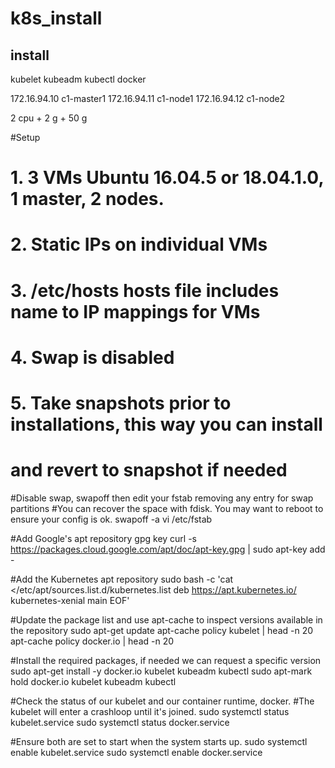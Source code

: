 
# k8s_install

## install
kubelet
kubeadm
kubectl
docker



172.16.94.10   c1-master1
172.16.94.11   c1-node1
172.16.94.12   c1-node2

2 cpu + 2 g + 50 g




#Setup 
#   1. 3 VMs Ubuntu 16.04.5 or 18.04.1.0, 1 master, 2 nodes.
#   2. Static IPs on individual VMs
#   3. /etc/hosts hosts file includes name to IP mappings for VMs
#   4. Swap is disabled
#   5. Take snapshots prior to installations, this way you can install 
#       and revert to snapshot if needed

#Disable swap, swapoff then edit your fstab removing any entry for swap partitions
#You can recover the space with fdisk. You may want to reboot to ensure your config is ok. 
swapoff -a
vi /etc/fstab

#Add Google's apt repository gpg key
curl -s https://packages.cloud.google.com/apt/doc/apt-key.gpg | sudo apt-key add -

#Add the Kubernetes apt repository
sudo bash -c 'cat <<EOF >/etc/apt/sources.list.d/kubernetes.list
deb https://apt.kubernetes.io/ kubernetes-xenial main
EOF'

#Update the package list and use apt-cache to inspect versions available in the repository
sudo apt-get update
apt-cache policy kubelet | head -n 20
apt-cache policy docker.io | head -n 20

#Install the required packages, if needed we can request a specific version
sudo apt-get install -y docker.io kubelet kubeadm kubectl
sudo apt-mark hold docker.io kubelet kubeadm kubectl

#Check the status of our kubelet and our container runtime, docker.
#The kubelet will enter a crashloop until it's joined. 
sudo systemctl status kubelet.service
sudo systemctl status docker.service

#Ensure both are set to start when the system starts up.
sudo systemctl enable kubelet.service
sudo systemctl enable docker.service


